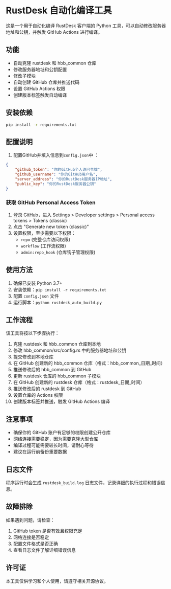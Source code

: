 # RustDesk 自动化编译工具

这是一个用于自动化编译 RustDesk 客户端的 Python 工具，可以自动修改服务器地址和公钥，并触发 GitHub Actions 进行编译。

## 功能

- 自动克隆 rustdesk 和 hbb_common 仓库
- 修改服务器地址和公钥配置
- 修改子模块
- 自动创建 GitHub 仓库并推送代码
- 设置 GitHub Actions 权限
- 创建版本标签触发自动编译

## 安装依赖

```bash
pip install -r requirements.txt
```

## 配置说明

1. 配置GitHub并填入信息到`config.json`中 ：

```json
{
    "github_token": "你的GitHub个人访问令牌",
    "github_username": "你的GitHub用户名",
    "server_address": "你的RustDesk服务器IP地址",
    "public_key": "你的RustDesk服务器公钥"
}
```

### 获取 GitHub Personal Access Token

1. 登录 GitHub，进入 Settings > Developer settings > Personal access tokens > Tokens (classic)
2. 点击 "Generate new token (classic)"
3. 设置权限，至少需要以下权限：
   - `repo` (完整仓库访问权限)
   - `workflow` (工作流权限)
   - `admin:repo_hook` (仓库钩子管理权限)

## 使用方法

1. 确保已安装 Python 3.7+
2. 安装依赖：`pip install -r requirements.txt`
3. 配置 `config.json` 文件
4. 运行脚本：`python rustdesk_auto_build.py`

## 工作流程

该工具将按以下步骤执行：

1. 克隆 rustdesk 和 hbb_common 仓库到本地
2. 修改 hbb_common/src/config.rs 中的服务器地址和公钥
3. 提交修改到本地仓库
4. 在 GitHub 创建新的 hbb_common 仓库（格式：hbb_common_日期_时间）
5. 推送修改后的 hbb_common 到 GitHub
6. 更新 rustdesk 仓库的 hbb_common 子模块
7. 在 GitHub 创建新的 rustdesk 仓库（格式：rustdesk_日期_时间）
8. 推送修改后的 rustdesk 到 GitHub
9. 设置仓库的 Actions 权限
10. 创建版本标签并推送，触发 GitHub Actions 编译

## 注意事项

- 确保你的 GitHub 账户有足够的权限创建公开仓库
- 网络连接需要稳定，因为需要克隆大型仓库
- 编译过程可能需要较长时间，请耐心等待
- 建议在运行前备份重要数据

## 日志文件

程序运行时会生成 `rustdesk_build.log` 日志文件，记录详细的执行过程和错误信息。

## 故障排除

如果遇到问题，请检查：

1. GitHub token 是否有效且权限充足
2. 网络连接是否稳定
3. 配置文件格式是否正确
4. 查看日志文件了解详细错误信息

## 许可证

本工具仅供学习和个人使用，请遵守相关开源协议。

